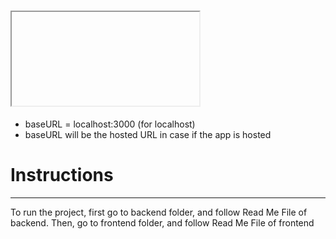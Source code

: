 # <iframe>
***
iframe can be used as:
### <iframe title="embed-table" src="http://{{baseURL}}/embeded"></iframe>
* baseURL = localhost:3000 (for localhost)
* baseURL will be the hosted URL in case if the app is hosted

# Instructions
***
To run the project, first go to backend folder, and follow Read Me File of backend. Then, go to frontend folder, and follow Read Me File of frontend